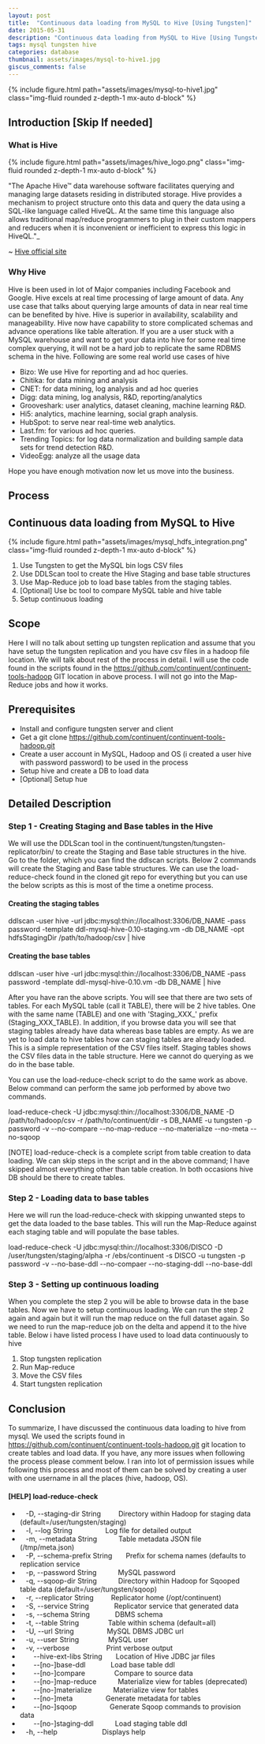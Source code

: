 ```yaml
---
layout: post
title:  "Continuous data loading from MySQL to Hive [Using Tungsten]"
date: 2015-05-31
description: "Continuous data loading from MySQL to Hive [Using Tungsten]"
tags: mysql tungsten hive
categories: database
thumbnail: assets/images/mysql-to-hive1.jpg
giscus_comments: false
---
```


<div class="row mt-3">
    <div class="col-sm mt-3 mt-md-0">
        {% include figure.html path="assets/images/mysql-to-hive1.jpg" class="img-fluid rounded z-depth-1 mx-auto d-block" %}
    </div>
</div>

## Introduction \[Skip If needed\]

### What is Hive

<div class="row mt-3">
    <div class="col-sm mt-3 mt-md-0">
        {% include figure.html path="assets/images/hive_logo.png" class="img-fluid rounded z-depth-1 mx-auto d-block" %}
    </div>
</div>

"The Apache Hive™ data warehouse software facilitates querying and managing large datasets residing in distributed storage. Hive provides a mechanism to project structure onto this data and query the data using a SQL-like language called HiveQL. At the same time this language also allows traditional map/reduce programmers to plug in their custom mappers and reducers when it is inconvenient or inefficient to express this logic in HiveQL."_

~ [Hive official site](https://hive.apache.org/)

### Why Hive

Hive is been used in lot of Major companies including Facebook and Google. Hive excels at real time processing of large amount of data. Any use case that talks about querying large amounts of data in near real time can be benefited by hive. Hive is superior in availability, scalability and manageability. Hive now have capability to store complicated schemas and advance operations like table alteration. If you are a user stuck with a MySQL warehouse and want to get your data into hive for some real time complex querying, it will not be a hard job to replicate the same RDBMS schema in the hive. Following are some real world use cases of hive

- Bizo: We use Hive for reporting and ad hoc queries.
- Chitika: for data mining and analysis
- CNET: for data mining, log analysis and ad hoc queries
- Digg: data mining, log analysis, R&D, reporting/analytics
- Grooveshark: user analytics, dataset cleaning, machine learning R&D.
- Hi5: analytics, machine learning, social graph analysis.
- HubSpot: to serve near real-time web analytics.
- Last.fm: for various ad hoc queries.
- Trending Topics: for log data normalization and building sample data sets for trend detection R&D.
- VideoEgg: analyze all the usage data

Hope you have enough motivation now let us move into the business.

## Process

## Continuous data loading from MySQL to Hive

<div class="row mt-3">
    <div class="col-sm mt-3 mt-md-0">
        {% include figure.html path="assets/images/mysql_hdfs_integration.png" class="img-fluid rounded z-depth-1 mx-auto d-block" %}
    </div>
</div>

1. Use Tungsten to get the MySQL bin logs CSV files
2. Use DDLScan tool to create the Hive Staging and base table structures
3. Use Map-Reduce job to load base tables from the staging tables.
4. \[Optional\] Use bc tool to compare MySQL table and hive table
5. Setup continuous loading

## Scope

Here I will no talk about setting up tungsten replication and assume that you have setup the tungsten replication and you have csv files in a hadoop file location. We will talk about rest of the process in detail. I will use the code found in the scripts found in the https://github.com/continuent/continuent-tools-hadoop GIT location in above process. I will not go into the Map-Reduce jobs and how it works.

## Prerequisites

- Install and configure tungsten server and client
- Get a git clone https://github.com/continuent/continuent-tools-hadoop.git
- Create a user account in MySQL, Hadoop and OS (i created a user hive with password password) to be used in the process
- Setup hive and create a DB to load data
- \[Optional\] Setup hue

## Detailed Description

### Step 1 - Creating Staging and Base tables in the Hive

We will use the DDLScan tool in the continuent/tungsten/tungsten-replicator/bin/ to create the Staging and Base table structures in the hive. Go to the folder, which you can find the ddlscan scripts. Below 2 commands will create the Staging and Base table structures. We can use the load-reduce-check found in the cloned git repo for everything but you can use the below scripts as this is most of the time a onetime process.

#### Creating the staging tables

ddlscan -user hive -url jdbc:mysql:thin://localhost:3306/DB\_NAME -pass password -template ddl-mysql-hive-0.10-staging.vm -db DB\_NAME -opt hdfsStagingDir /path/to/hadoop/csv | hive

#### Creating the base tables

ddlscan -user hive -url jdbc:mysql:thin://localhost:3306/DB\_NAME -pass password -template ddl-mysql-hive-0.10.vm -db DB\_NAME | hive

After you have ran the above scripts. You will see that there are two sets of tables. For each MySQL table (call it TABLE), there will be 2 hive tables. One with the same name (TABLE) and one with 'Staging\_XXX\_' prefix (Staging\_XXX\_TABLE). In addition, if you browse data you will see that staging tables already have data whereas base tables are empty. As we are yet to load data to hive tables how can staging tables are already loaded. This is a simple representation of the CSV files itself. Staging tables shows the CSV files data in the table structure. Here we cannot do querying as we do in the base table.

You can use the load-reduce-check script to do the same work as above. Below command can perform the same job performed by above two commands.

load-reduce-check -U jdbc:mysql:thin://localhost:3306/DB\_NAME -D /path/to/hadoop/csv -r /path/to/continuent/dir -s DB\_NAME -u tungsten -p password -v --no-compare --no-map-reduce --no-materialize --no-meta --no-sqoop

\[NOTE\] load-reduce-check is a complete script from table creation to data loading. We can skip steps in the script and in the above command; I have skipped almost everything other than table creation. In both occasions hive DB should be there to create tables.

### Step 2 - Loading data to base tables

Here we will run the load-reduce-check with skipping unwanted steps to get the data loaded to the base tables. This will run the Map-Reduce against each staging table and will populate the base tables.

load-reduce-check -U jdbc:mysql:thin://localhost:3306/DISCO -D /user/tungsten/staging/alpha -r /ebs/continuent -s DISCO -u tungsten -p password -v --no-base-ddl --no-compaer --no-staging-ddl --no-base-ddl

### Step 3 - Setting up continuous loading

When you complete the step 2 you will be able to browse data in the base tables. Now we have to setup continuous loading. We can run the step 2 again and again but it will run the map reduce on the full dataset again. So we need to run the map-reduce job on the delta and append it to the hive table. Below i have listed process I have used to load data continuously to hive

1. Stop tungsten replication
2. Run Map-reduce
3. Move the CSV files
4. Start tungsten replication

## Conclusion

To summarize, I have discussed the continuous data loading to hive from mysql. We used the scripts found in https://github.com/continuent/continuent-tools-hadoop.git git location to create tables and load data. If you have, any more issues when following the process please comment below. I ran into lot of permission issues while following this process and most of them can be solved by creating a user with one username in all the places (hive, hadoop, OS).

#### \[HELP\] load-reduce-check

-    -D, --staging-dir String         Directory within Hadoop for staging data (default=/user/tungsten/staging)
-    -l, --log String                 Log file for detailed output
-    -m, --metadata String           Table metadata JSON file (/tmp/meta.json)
-    -P, --schema-prefix String       Prefix for schema names (defaults to replication service
-    -p, --password String           MySQL password
-    -q, --sqoop-dir String           Directory within Hadoop for Sqooped table data (default=/user/tungsten/sqoop)
-    -r, --replicator String         Replicator home (/opt/continuent)
-    -S, --service String             Replicator service that generated data
-    -s, --schema String             DBMS schema
-    -t, --table String               Table within schema (default=all)
-    -U, --url String                 MySQL DBMS JDBC url
-    -u, --user String               MySQL user
-    -v, --verbose                   Print verbose output
-        --hive-ext-libs String       Location of Hive JDBC jar files
-        --\[no-\]base-ddl             Load base table ddl
-        --\[no-\]compare               Compare to source data
-        --\[no-\]map-reduce           Materialize view for tables (deprecated)
-        --\[no-\]materialize           Materialize view for tables
-        --\[no-\]meta                 Generate metadata for tables
-        --\[no-\]sqoop                 Generate Sqoop commands to provision data
-        --\[no-\]staging-ddl           Load staging table ddl
-    -h, --help                       Displays help
